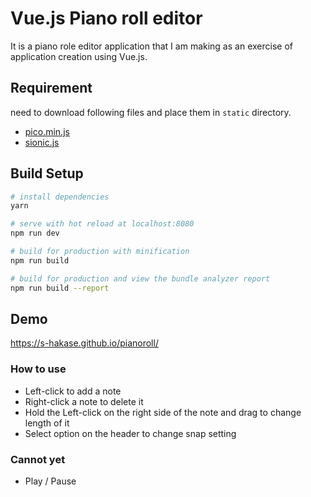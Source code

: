 # Vue.js Piano roll editor

It is a piano role editor application that I am making as an exercise of application creation using Vue.js.

## Requirement
need to download following files and place them in `static` directory.

- [pico.min.js](https://github.com/mohayonao/pico.js)
- [sionic.js](https://github.com/minipop/sionicjs)

## Build Setup

``` bash
# install dependencies
yarn

# serve with hot reload at localhost:8080
npm run dev

# build for production with minification
npm run build

# build for production and view the bundle analyzer report
npm run build --report
```

## Demo

https://s-hakase.github.io/pianoroll/

### How to use
- Left-click to add a note
- Right-click a note to delete it
- Hold the Left-click on the right side of the note and drag to change length of it
- Select option on the header to change snap setting

### Cannot yet
- Play / Pause
